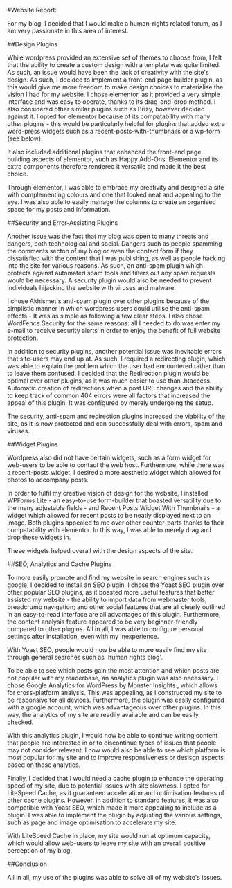 #Website Report:

For my blog, I decided that I would make a human-rights related forum, as I am very passionate in this area of interest. 

##Design Plugins

While wordpress provided an extensive set of themes to choose from, I felt that the ability to create a custom design with a template was quite limited. As such, an issue would have been the lack of creativity with the site's design. 
As such, I decided to implement a front-end page builder plugin, as this would give me more freedom to make design choices to materialise the vision I had for my website. 
I chose elementor, as it provided a very simple interface and was easy to operate, thanks to its drag-and-drop method. I also considered other similar plugins such as Brizy, however decided against it. I opted for elementor because of its compatability with many other plugins - this would be particularly helpful for plugins that added extra word-press widgets such as a recent-posts-with-thumbnails or a wp-form (see below).

It also included additional plugins that enhanced the front-end page building aspects of elementor, such as Happy Add-Ons. Elementor and its extra components therefore rendered it versatile and made it the best choice.

Through elementor, I was able to embrace my creativity and designed a site with complementing colours and one that looked neat and appealing to the eye. I was also able to easily manage the columns to create an organised space for my posts and information.

##Security and Error-Assisting Plugins

Another issue was the fact that my blog was open to many threats and dangers, both technological and social. Dangers such as people spamming the comments secton of my blog or even the contact form if they dissatisfied with the content that I was publishing, as well as people hacking into the site for various reasons. As such, an anti-spam plugin which protects against automated spam tools and filters out any spam requests would be necessary. A security plugin would also be needed to prevent individuals hijacking the website with viruses and malware. 

I chose Akhismet's anti-spam plugin over other plugins because of the simplistic manner in which wordpress users could utilise the anti-spam effects - It was as simple as following a few clear steps.
I also chose WordFence Security for the same reasons: all I needed to do was enter my e-mail to receive security alerts in order to enjoy the benefit of full website protection.

In addition to security plugins, another potential issue was inevitable errors that site-users may end up at. As such, I required a redirecting plugin, which was able to explain the problem which the user had encountered rather than to leave them confused. 
I decided that the Redirection plugin would be optimal over other plugins, as it was much easier to use than .htaccess. Automatic creation of redirections when a post URL changes and the ability to keep track of common 404 errors were all factors that increased the appeal of this plugin. It was configured by merely undergoing the setup.

The security, anti-spam and redirection plugins increased the viability of the site, as it is now protected and can successfully deal with errors, spam and viruses.

##Widget Plugins

Wordpress also did not have certain widgets, such as a form widget for web-users to be able to contact the web host. Furthermore, while there was a recent-posts widget, I desired a more aesthetic widget which allowed for photos to accompany posts.

In order to fulfil my creative vision of design for the website, I installed WPForms Lite - an easy-to-use form-builder that boasted versatility due to the many adjustable fields - and Recent Posts Widget With Thumbnails - a widget which allowed for recent posts to be neatly displayed next to an image. Both plugins appealed to me over other counter-parts thanks to their compatability with elementor. In this way, I was able to merely drag and drop these widgets in.

These widgets helped overall with the design aspects of the site.

##SEO, Analytics and Cache Plugins

To more easily promote and find my website in search engines such as google, I decided to install an SEO plugin. I chose the Yoast SEO plugin over other popular SEO plugins, as it boasted more useful features that better assisted my website - the ability to import data from webmaster tools; breadcrumb navigation; and other social features that are all clearly outlined in an easy-to-read interface are all advantages of this plugin. Furthermore, the content analysis feature appeared to be very beginner-friendly compared to other plugins. All in all, I was able to configure personal settings after installation, even with my inexperience.

With Yoast SEO, people would now be able to more easily find my site through general searches such as 'human rights blog'.

To be able to see which posts gain the most attention and which posts are not popular with my readerbase, an analytics plugin was also necessary. I chose Google Analytics for WordPress by Monster Insights , which allows for cross-platform analysis. This was appealing, as I constructed my site to be responsive for all devices. Furthermore, the plugin was easily configured with a google account, which was advantageous over other plugins. In this way, the analytics of my site are readily available and can be easily checked.

With this analytics plugin, I would now be able to continue writing content that people are interested in or to discontinue types of issues that people may not consider relevant. I now would also be able to see which platform is most popular for my site and to improve responsiveness or desisgn aspects based on those analytics. 

Finally, I decided that I would need a cache plugin to enhance the operating speed of my site, due to potential issues with site slowness. I opted for LiteSpeed Cache, as it guaranteed acceleration and optimisation features of other cache plugins. However, in addition to standard features, it was also compatible with Yoast SEO, which made it more appealing to include as a plugin. I was able to implement the plugin by adjusting the various settings, such as page and image optimisation to accelerate my site.

With LiteSpeed Cache in place, my site would run at optimum capacity, which would allow web-users to leave my site with an overall positive perception of my blog.

##Conclusion

All in all, my use of the plugins was able to solve all of my website's issues.